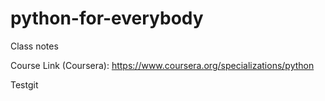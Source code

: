 # python-for-everybody
Class notes


Course Link (Coursera): https://www.coursera.org/specializations/python

Testgit 
